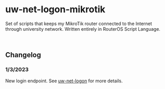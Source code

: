 # uw-net-logon-mikrotik

Set of scripts that keeps my MikroTik router connected to the Internet through university network. Written entirely in RouterOS Script Language.

<br />

## Changelog

### 1/3/2023
New login endpoint. See [uw-net-logon](https://github.com/bsak2003/uw-net-logon#132023) for more details.